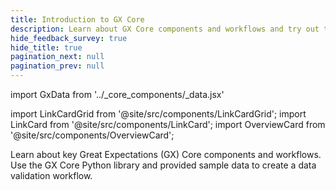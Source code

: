 ```yaml
---
title: Introduction to GX Core
description: Learn about GX Core components and workflows and try out the GX Core Python library.
hide_feedback_survey: true
hide_title: true
pagination_next: null
pagination_prev: null
---
```

import GxData from '../_core_components/_data.jsx'

import LinkCardGrid from '@site/src/components/LinkCardGrid';
import LinkCard from '@site/src/components/LinkCard';
import OverviewCard from '@site/src/components/OverviewCard';

<OverviewCard title={frontMatter.title}>
  Learn about key Great Expectations (GX) Core components and workflows. Use the GX Core Python library and provided sample data to create a data validation workflow.
</OverviewCard>

<LinkCardGrid>

  <LinkCard 
    topIcon 
    label="GX Core overview"
    description="Learn about GX Core components and workflows."
    to="/core/introduction/gx_overview" 
    icon="/img/overview_icon.svg" 
  />

  <LinkCard 
    topIcon 
    label="Try GX Core"
    description="Walk through example GX Core workflows using sample data."
    to="/core/introduction/try_gx" 
    icon="/img/workflow_icon.svg" 
  />

</LinkCardGrid>